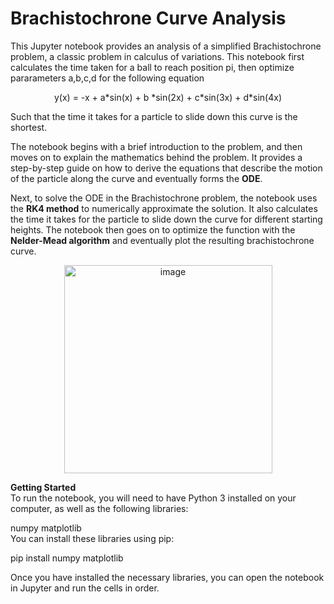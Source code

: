 # Brachistochrone Curve Analysis
This Jupyter notebook provides an analysis of a simplified Brachistochrone problem, a classic problem in calculus of variations.
This notebook first calculates the time taken for a ball to reach position pi, then optimize pararameters a,b,c,d for the following equation
<p align="center">
y(x) = -x + a*sin(x) + b *sin(2x) + c*sin(3x) + d*sin(4x)
</p>
Such that the time it takes for a particle to slide down this curve is the shortest.

The notebook begins with a brief introduction to the problem, and then moves on to explain the mathematics behind the problem. It provides a step-by-step guide on how to derive the equations that describe the motion of the particle along the curve and eventually forms the **ODE**.

Next, to solve the ODE in the Brachistochrone problem, the notebook uses the **RK4 method** to numerically approximate the solution. It also calculates the time it takes for the particle to slide down the curve for different starting heights. The notebook then goes on to optimize the function with the **Nelder-Mead algorithm** and eventually plot the resulting brachistochrone curve.

<p align="center">
<img width="333" alt="image" src="https://user-images.githubusercontent.com/85885666/232539778-15e48482-a7c0-40be-802f-e03c51c99d51.png">
</p>

**Getting Started**\
To run the notebook, you will need to have Python 3 installed on your computer, as well as the following libraries:

numpy
matplotlib\
You can install these libraries using pip:

pip install numpy matplotlib

Once you have installed the necessary libraries, you can open the notebook in Jupyter and run the cells in order.

